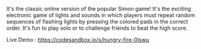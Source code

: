 It's the classic online version of the popular Simon game! It's the exciting electronic game of lights and sounds in which players must repeat random sequences of flashing lights by pressing the colored pads in the correct order. It's fun to play solo or to challenge friends to beat the high score.

Live Demo :
https://codesandbox.io/s/hungry-fire-0lswu